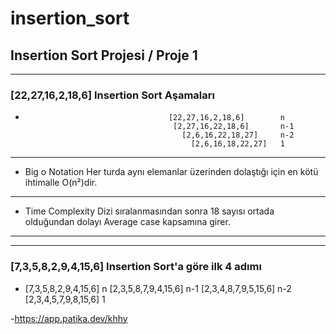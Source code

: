 # insertion_sort
## Insertion Sort Projesi / Proje 1
-----------------
### [22,27,16,2,18,6] Insertion Sort Aşamaları   
-                                     [22,27,16,2,18,6]        n 
                                       [2,27,16,22,18,6]       n-1
                                         [2,6,16,22,18,27]     n-2
                                           [2,6,16,18,22,27]   1
-------------------
- Big o Notation 
   Her turda aynı elemanlar üzerinden dolaştığı için en kötü ihtimalle O(n²)dir.
-----------------
- Time Complexity
  Dizi sıralanmasından sonra 18 sayısı ortada olduğundan dolayı Average case kapsamına girer.
-----------------
-----------------
### [7,3,5,8,2,9,4,15,6] Insertion Sort'a göre ilk 4 adımı 

-   [7,3,5,8,2,9,4,15,6]      n 
      [2,3,5,8,7,9,4,15,6]    n-1 
        [2,3,4,8,7,9,5,15,6]  n-2
         [2,3,4,5,7,9,8,15,6] 1

-https://app.patika.dev/khhy

